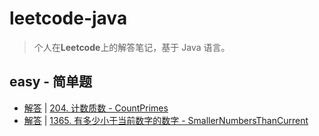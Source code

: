 # leetcode-java

> 个人在**Leetcode**上的解答笔记，基于 Java 语言。

## easy - 简单题

- [解答](src/easy/CountPrimes.java) | [204. 计数质数 - CountPrimes](https://leetcode-cn.com/problems/count-primes/) 
- [解答](src/easy/SmallerNumbersThanCurrent.java) | [1365. 有多少小于当前数字的数字 - SmallerNumbersThanCurrent](https://leetcode-cn.com/problems/how-many-numbers-are-smaller-than-the-current-number/)